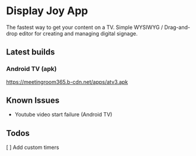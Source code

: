 # Display Joy App

The fastest way to get your content on a TV. Simple WYSIWYG / Drag-and-drop editor for creating and managing digital signage.

## Latest builds

### Android TV (apk)

https://meetingroom365.b-cdn.net/apps/atv3.apk

## Known Issues

- Youtube video start failure (Android TV)

## Todos

[ ] Add custom timers
